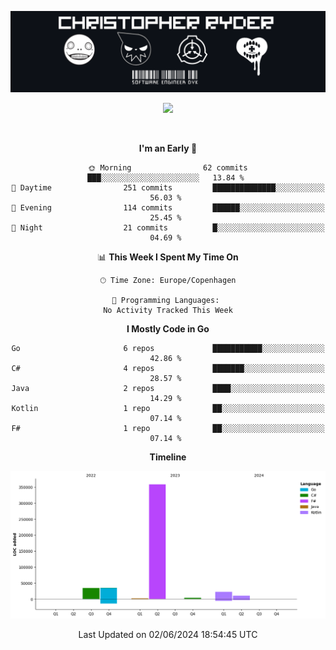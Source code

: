 
<!--
**Dikiv/Dikiv** is a ✨ _special_ ✨ repository because its `README.md` (this file) appears on your GitHub profile.

Here are some ideas to get you started:

- 🔭 I’m currently working on ...
- 🌱 I’m currently learning ...
- 👯 I’m looking to collaborate on ...
- 🤔 I’m looking for help with ...
- 💬 Ask me about ...
- 📫 How to reach me: ...
- 😄 Pronouns: ...
- ⚡ Fun fact: ...
-->
<p align="center">
  <img src="./assets/Banner1.png" alt="Banner"></a>
</p>
<p align="center">
<div style="text-align: center">
  <img src="https://github-readme-stats.vercel.app/api?username=Dikiv&count_private=true&show_icons=true&theme=prussian" width="400">
</p>
<br />

<!--START_SECTION:waka-->
**I'm an Early 🐤** 

```text
🌞 Morning                62 commits          ███░░░░░░░░░░░░░░░░░░░░░░   13.84 % 
🌆 Daytime                251 commits         ██████████████░░░░░░░░░░░   56.03 % 
🌃 Evening                114 commits         ██████░░░░░░░░░░░░░░░░░░░   25.45 % 
🌙 Night                  21 commits          █░░░░░░░░░░░░░░░░░░░░░░░░   04.69 % 
```


📊 **This Week I Spent My Time On** 

```text
🕑︎ Time Zone: Europe/Copenhagen

💬 Programming Languages: 
No Activity Tracked This Week
```

**I Mostly Code in Go** 

```text
Go                       6 repos             ███████████░░░░░░░░░░░░░░   42.86 % 
C#                       4 repos             ███████░░░░░░░░░░░░░░░░░░   28.57 % 
Java                     2 repos             ████░░░░░░░░░░░░░░░░░░░░░   14.29 % 
Kotlin                   1 repo              ██░░░░░░░░░░░░░░░░░░░░░░░   07.14 % 
F#                       1 repo              ██░░░░░░░░░░░░░░░░░░░░░░░   07.14 % 
```



**Timeline**

![Lines of Code chart](https://raw.githubusercontent.com/Dikiv/Dikiv/main/assets/bar_graph.png)


 Last Updated on 02/06/2024 18:54:45 UTC
<!--END_SECTION:waka-->

</div>